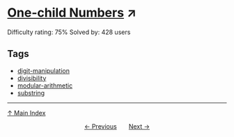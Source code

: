 # [One-child Numbers](https://projecteuler.net/problem=413) ↗️

Difficulty rating: 75%
Solved by: 428 users
## Tags

- [digit-manipulation](../tags/digit-manipulation.md)
- [divisibility](../tags/divisibility.md)
- [modular-arithmetic](../tags/modular-arithmetic.md)
- [substring](../tags/substring.md)



---

[↑ Main Index](../README.md)


<div align=center><a href='412.md'>← Previous</a> &nbsp;&nbsp; &nbsp;&nbsp;  <a href='414.md'>Next →</a></div>
